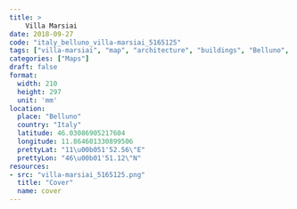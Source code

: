 ```yaml
---
title: > 
    Villa Marsiai
date: 2018-09-27
code: "italy_belluno_villa-marsiai_5165125"
tags: ["villa-marsiai", "map", "architecture", "buildings", "Belluno", "Italy"]
categories: ["Maps"]
draft: false
format:
  width: 210
  height: 297
  unit: 'mm'
location:
  place: "Belluno"
  country: "Italy"
  latitude: 46.03086905217604
  longitude: 11.864601330899506
  prettyLat: "11\u00b051'52.56\"E"
  prettyLon: "46\u00b01'51.12\"N"
resources:
- src: "villa-marsiai_5165125.png"
  title: "Cover"
  name: cover
---
```

